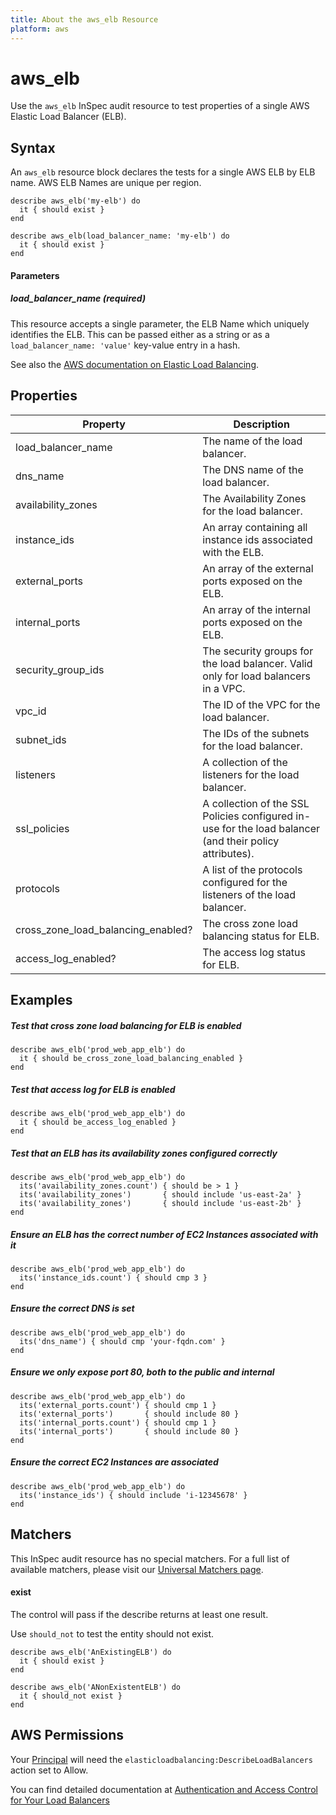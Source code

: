 ```yaml
---
title: About the aws_elb Resource
platform: aws
---
```


# aws\_elb

Use the `aws_elb` InSpec audit resource to test properties of a single AWS Elastic Load Balancer (ELB).

## Syntax

An `aws_elb` resource block declares the tests for a single AWS ELB by ELB name. AWS ELB Names are unique per region.

    describe aws_elb('my-elb') do
      it { should exist }
    end

    describe aws_elb(load_balancer_name: 'my-elb') do
      it { should exist }
    end
    
#### Parameters

##### load\_balancer\_name _(required)_

This resource accepts a single parameter, the ELB Name which uniquely identifies the ELB. 
This can be passed either as a string or as a `load_balancer_name: 'value'` key-value entry in a hash.

See also the [AWS documentation on Elastic Load Balancing](https://docs.aws.amazon.com/elasticloadbalancing/latest/APIReference).

## Properties

|Property                               | Description|
| ---                                   | --- |
|load\_balancer\_name                   | The name of the load balancer. |
|dns\_name                              | The DNS name of the load balancer. |
|availability\_zones                    | The Availability Zones for the load balancer. |
|instance\_ids                          | An array containing all instance ids associated with the ELB. |
|external\_ports                        | An array of the external ports exposed on the ELB. |
|internal\_ports                        | An array of the internal ports exposed on the ELB. |
|security\_group\_ids                   | The security groups for the load balancer. Valid only for load balancers in a VPC. |
|vpc\_id                                | The ID of the VPC for the load balancer. |
|subnet\_ids                            | The IDs of the subnets for the load balancer. |
|listeners                              | A collection of the listeners for the load balancer. |
|ssl_policies                           | A collection of the SSL Policies configured in-use for the load balancer (and their policy attributes). |
|protocols                              | A list of the protocols configured for the listeners of the load balancer. |
|cross\_zone\_load\_balancing\_enabled? | The cross zone load balancing status for ELB. |
|access\_log\_enabled?                  | The access log status for ELB. |

## Examples

##### Test that cross zone load balancing for ELB is enabled
    describe aws_elb('prod_web_app_elb') do
      it { should be_cross_zone_load_balancing_enabled }
    end

##### Test that access log for ELB is enabled
    describe aws_elb('prod_web_app_elb') do
      it { should be_access_log_enabled }
    end

##### Test that an ELB has its availability zones configured correctly
    describe aws_elb('prod_web_app_elb') do
      its('availability_zones.count') { should be > 1 }
      its('availability_zones')       { should include 'us-east-2a' }
      its('availability_zones')       { should include 'us-east-2b' }
    end

##### Ensure an ELB has the correct number of EC2 Instances associated with it
    describe aws_elb('prod_web_app_elb') do
      its('instance_ids.count') { should cmp 3 }
    end
    
##### Ensure the correct DNS is set 
    describe aws_elb('prod_web_app_elb') do
      its('dns_name') { should cmp 'your-fqdn.com' }
    end

##### Ensure we only expose port 80, both to the public and internal
    describe aws_elb('prod_web_app_elb') do
      its('external_ports.count') { should cmp 1 }
      its('external_ports')       { should include 80 }
      its('internal_ports.count') { should cmp 1 }
      its('internal_ports')       { should include 80 }
    end

##### Ensure the correct EC2 Instances are associated
    describe aws_elb('prod_web_app_elb') do
      its('instance_ids') { should include 'i-12345678' }
    end

## Matchers

This InSpec audit resource has no special matchers. For a full list of available matchers, please visit our [Universal Matchers page](https://www.inspec.io/docs/reference/matchers/).

#### exist

The control will pass if the describe returns at least one result.

Use `should_not` to test the entity should not exist.

    describe aws_elb('AnExistingELB') do
      it { should exist }
    end

    describe aws_elb('ANonExistentELB') do
      it { should_not exist }
    end

## AWS Permissions

Your [Principal](https://docs.aws.amazon.com/IAM/latest/UserGuide/intro-structure.html#intro-structure-principal) will need the `elasticloadbalancing:DescribeLoadBalancers` action set to Allow.

You can find detailed documentation at [Authentication and Access Control for Your Load Balancers](https://docs.aws.amazon.com/elasticloadbalancing/latest/userguide/load-balancer-authentication-access-control.html)
